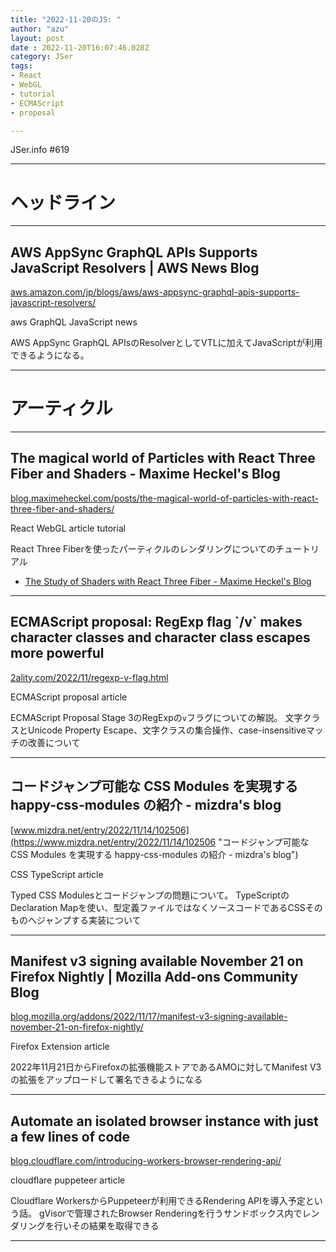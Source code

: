 ```yaml
---
title: "2022-11-20のJS: "
author: "azu"
layout: post
date : 2022-11-20T16:07:46.028Z
category: JSer
tags:
- React
- WebGL
- tutorial
- ECMAScript
- proposal

---
```


JSer.info #619

----

<h1 class="site-genre">ヘッドライン</h1>

----

## AWS AppSync GraphQL APIs Supports JavaScript Resolvers | AWS News Blog
[aws.amazon.com/jp/blogs/aws/aws-appsync-graphql-apis-supports-javascript-resolvers/](https://aws.amazon.com/jp/blogs/aws/aws-appsync-graphql-apis-supports-javascript-resolvers/ "AWS AppSync GraphQL APIs Supports JavaScript Resolvers | AWS News Blog")
<p class="jser-tags jser-tag-icon"><span class="jser-tag">aws</span> <span class="jser-tag">GraphQL</span> <span class="jser-tag">JavaScript</span> <span class="jser-tag">news</span></p>

AWS AppSync GraphQL APIsのResolverとしてVTLに加えてJavaScriptが利用できるようになる。


----
<h1 class="site-genre">アーティクル</h1>

----

## The magical world of Particles with React Three Fiber and Shaders - Maxime Heckel&#039;s Blog
[blog.maximeheckel.com/posts/the-magical-world-of-particles-with-react-three-fiber-and-shaders/](https://blog.maximeheckel.com/posts/the-magical-world-of-particles-with-react-three-fiber-and-shaders/ "The magical world of Particles with React Three Fiber and Shaders - Maxime Heckel&#039;s Blog")
<p class="jser-tags jser-tag-icon"><span class="jser-tag">React</span> <span class="jser-tag">WebGL</span> <span class="jser-tag">article</span> <span class="jser-tag">tutorial</span></p>

React Three Fiberを使ったパーティクルのレンダリングについてのチュートリアル

- [The Study of Shaders with React Three Fiber - Maxime Heckel&#039;s Blog](https://blog.maximeheckel.com/posts/the-study-of-shaders-with-react-three-fiber/ "The Study of Shaders with React Three Fiber - Maxime Heckel&amp;#039;s Blog")

----

## ECMAScript proposal: RegExp flag \`/v\` makes character classes and character class escapes more powerful
[2ality.com/2022/11/regexp-v-flag.html](https://2ality.com/2022/11/regexp-v-flag.html "ECMAScript proposal: RegExp flag \`/v\` makes character classes and character class escapes more powerful")
<p class="jser-tags jser-tag-icon"><span class="jser-tag">ECMAScript</span> <span class="jser-tag">proposal</span> <span class="jser-tag">article</span></p>

ECMAScript Proposal Stage 3のRegExpの`v`フラグについての解説。
文字クラスとUnicode Property Escape、文字クラスの集合操作、case-insensitiveマッチの改善について


----

## コードジャンプ可能な CSS Modules を実現する happy-css-modules の紹介 - mizdra&#039;s blog
[www.mizdra.net/entry/2022/11/14/102506](https://www.mizdra.net/entry/2022/11/14/102506 "コードジャンプ可能な CSS Modules を実現する happy-css-modules の紹介 - mizdra&#039;s blog")
<p class="jser-tags jser-tag-icon"><span class="jser-tag">CSS</span> <span class="jser-tag">TypeScript</span> <span class="jser-tag">article</span></p>

Typed CSS Modulesとコードジャンプの問題について。
TypeScriptのDeclaration Mapを使い、型定義ファイルではなくソースコードであるCSSそのものへジャンプする実装について


----

## Manifest v3 signing available November 21 on Firefox Nightly | Mozilla Add-ons Community Blog
[blog.mozilla.org/addons/2022/11/17/manifest-v3-signing-available-november-21-on-firefox-nightly/](https://blog.mozilla.org/addons/2022/11/17/manifest-v3-signing-available-november-21-on-firefox-nightly/ "Manifest v3 signing available November 21 on Firefox Nightly | Mozilla Add-ons Community Blog")
<p class="jser-tags jser-tag-icon"><span class="jser-tag">Firefox</span> <span class="jser-tag">Extension</span> <span class="jser-tag">article</span></p>

2022年11月21日からFirefoxの拡張機能ストアであるAMOに対してManifest V3の拡張をアップロードして署名できるようになる


----

## Automate an isolated browser instance with just a few lines of code
[blog.cloudflare.com/introducing-workers-browser-rendering-api/](https://blog.cloudflare.com/introducing-workers-browser-rendering-api/ "Automate an isolated browser instance with just a few lines of code")
<p class="jser-tags jser-tag-icon"><span class="jser-tag">cloudflare</span> <span class="jser-tag">puppeteer</span> <span class="jser-tag">article</span></p>

Cloudflare WorkersからPuppeteerが利用できるRendering APIを導入予定という話。
gVisorで管理されたBrowser Renderingを行うサンドボックス内でレンダリングを行いその結果を取得できる


----
